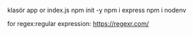 klasör
app or index.js
npm init -y
npm i express
npm i nodenv

for regex:regular expression: https://regexr.com/
